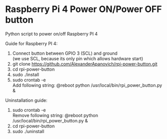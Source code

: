 # Raspberry Pi 4 Power ON/Power OFF button

Python script to power on/off Raspberry PI 4  

Guide for Raspberry PI 4:
1. Connect button between GPIO 3 (SCL) and ground  
(we use SCL, because its only pin which allows hardware start)  
2. git clone https://github.com/AlexanderApanovich/rpi-power-button.git
3. cd rpi-power-button
4. sudo ./install
5. sudo crontab -e  
Add following string: @reboot python /usr/local/bin/rpi_power_button.py &

Uninstallation guide:
1. sudo crontab -e  
Remove following string: @reboot python /usr/local/bin/rpi_power_button.py &
2. cd rpi-power-button
3. sudo ./uninstall
